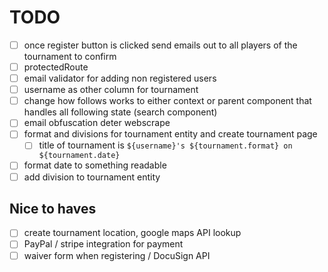 # TODO

- [ ] once register button is clicked send emails out to all players of the tournament to confirm
- [ ] protectedRoute
- [ ] email validator for adding non registered users
- [ ] username as other column for tournament
- [ ] change how follows works to either context or parent component that handles all following state (search component)
- [ ] email obfuscation deter webscrape
- [ ] format and divisions for tournament entity and create tournament page
  - [ ] title of tournament is `${username}'s ${tournament.format} on ${tournament.date}`
- [ ] format date to something readable
- [ ] add division to tournament entity

## Nice to haves

- [ ] create tournament location, google maps API lookup
- [ ] PayPal / stripe integration for payment
- [ ] waiver form when registering / DocuSign API
